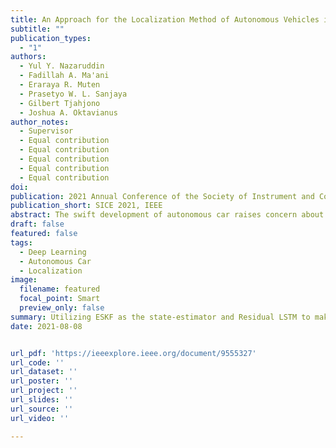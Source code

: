 ```yaml
---
title: An Approach for the Localization Method of Autonomous Vehicles in the Event of Missing GNSS Information
subtitle: ""
publication_types:
  - "1"
authors:
  - Yul Y. Nazaruddin
  - Fadillah A. Ma'ani
  - Eraraya R. Muten
  - Prasetyo W. L. Sanjaya
  - Gilbert Tjahjono
  - Joshua A. Oktavianus
author_notes:
  - Supervisor
  - Equal contribution
  - Equal contribution
  - Equal contribution
  - Equal contribution
  - Equal contribution
doi:
publication: 2021 Annual Conference of the Society of Instrument and Control Engineers, Institute of Electrical and Electronics Engineers
publication_short: SICE 2021, IEEE
abstract: The swift development of autonomous car raises concern about its safety, although in theory, it has potential to be safer compared to human driver. Reliable system for localization is one of the most important factor in the safety of autonomous car. A combination of Inertial Measurement Unit (IMU), wheel encoder, and Global Navigation Satellite System (GNSS) is commonly used to estimate the car position. However, GNSS is prone to disconnection because of its high dependency to the external environment and low sampling rate. This paper proposes assisted GNSS localization system to address the problem. This system utilizes Error-state Kalman Filter (ESKF) and Residual Long Short-Term Memory (Residual LSTM) as an estimator for the car’s position when GNSS disconnection happens. A neural-network model approach with Residual LSTM is independent to external environment and easily accessible locally, making it a more reliable replacement for estimating position in the event of GNSS’s disconnection. Implementation in CARLA Simulator shows the system could reduce the deviation in position estimation caused by the absence of GNSS. By having a localization system that works in fully offline mode without meaningful additional cost, the proposed idea is expected to enable a low-cost, reliable global navigation system in the future.
draft: false
featured: false
tags:
  - Deep Learning
  - Autonomous Car
  - Localization
image:
  filename: featured
  focal_point: Smart
  preview_only: false
summary: Utilizing ESKF as the state-estimator and Residual LSTM to make the localization of an autonomous car more reliable in the absence of GPS data (an improvement to our [previous publication](https://doi.org/10.1109/ICEVT48285.2019.8993992)).
date: 2021-08-08


url_pdf: 'https://ieeexplore.ieee.org/document/9555327'
url_code: ''
url_dataset: ''
url_poster: ''
url_project: ''
url_slides: ''
url_source: ''
url_video: ''

---
```

